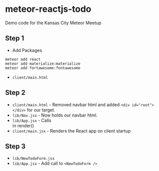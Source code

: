 # meteor-reactjs-todo

Demo code for the Kansas City Meteor Meetup

## Step 1

- Add Packages
```
meteor add react
meteor add materialize:materialize
meteor add fortawesome:fontawesome
```

- `client/main.html`

## Step 2

- `client/main.html` - Removed navbar html and added `<div id="root"></div>` for our target.
- `lib/Nav.jsx` - Now holds our navbar html.
- `lib/App.jsx` - Calls <Nav /> in render()
- `client/main.jsx` - Renders the React app on client startup

## Step 3

- `lib/NewTodoForm.jsx`
- `lib/App.jsx` - Add call to `<NewTodoForm />`
